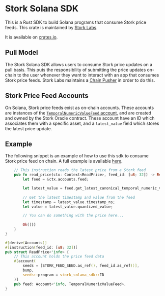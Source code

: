 # Stork Solana SDK

This is a Rust SDK to build Solana programs that consume Stork price feeds. This crate is maintained by [Stork Labs](https://stork.network).

It is available on [crates.io](https://crates.io/crates/stork-solana-sdk).

## Pull Model

The Stork Solana SDK allows users to consume Stork price updates on a pull basis. This puts the responsibility of submitting the price updates on-chain to the user whenever they want to interact with an app that consumes Stork price feeds. Stork Labs maintains a [Chain Pusher](https://github.com/stork-oracle/stork-external/apps/docs/chain_pusher) in order to do this.

## Stork Price Feed Accounts

On Solana, Stork price feeds exist as on-chain accounts. These accounts are instances of the [`TemporalNumericValueFeed` account](./src/temporal_numeric_value.rs), and are created and owned by the Stork Oracle contract. These account have an ID which associates them with a specific asset, and a `latest_value` field which stores the latest price update.

## Example

The following snippet is an example of how to use this sdk to consume Stork price feed on chain. A full example is available [here](https://github.com/Stork-Oracle/stork-external/tree/main/examples/solana).

```rust 
    // This instruction reads the latest price from a Stork feed
    pub fn read_price(ctx: Context<ReadPrice>, feed_id: [u8; 32]) -> Result<()> {
        let feed = &ctx.accounts.feed;

        let latest_value = feed.get_latest_canonical_temporal_numeric_value_unchecked(&feed_id)?;
        
        // Get the latest timestamp and value from the feed
        let timestamp = latest_value.timestamp_ns;
        let value = latest_value.quantized_value;

        // You can do something with the price here...
        
        Ok(())
    }
}

#[derive(Accounts)]
#[instruction(feed_id: [u8; 32])]
pub struct ReadPrice<'info> {
    // This account holds the price feed data
    #[account(
        seeds = [STORK_FEED_SEED.as_ref(), feed_id.as_ref()],
        bump,
        seeds::program = stork_solana_sdk::ID
    )]
    pub feed: Account<'info, TemporalNumericValueFeed>,
}
```
